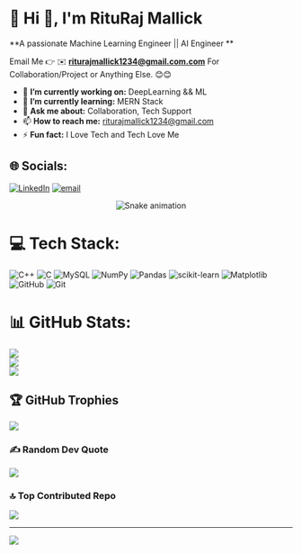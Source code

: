 # 💫 Hi 👋, I'm RituRaj Mallick
**A passionate Machine Learning Engineer || AI Engineer **

Email Me 👉 ✉️ **riturajmallick1234@gmail.com.com** For Collaboration/Project or Anything Else. 😊😊

- 🔭 **I’m currently working on:** DeepLearning && ML
- 🌱 **I’m currently learning:** MERN Stack
- 💬 **Ask me about:** Collaboration, Tech Support
- 📫 **How to reach me:** riturajmallick1234@gmail.com
- ⚡ **Fun fact:** I Love Tech and Tech Love Me
## 🌐 Socials:
[![LinkedIn](https://img.shields.io/badge/LinkedIn-%230077B5.svg?logo=linkedin&logoColor=white)](https://linkedin.com/in/https://www.linkedin.com/in/rituraj-mallick-19b6b8273/) [![email](https://img.shields.io/badge/Email-D14836?logo=gmail&logoColor=white)](mailto:riturajmallick1234@gmail.com) 

<!-- Snake Game Repo View -->

<div align="center">
  <img src="https://profile-readme-generator.com/assets/snake.svg" alt="Snake animation" />
</div>

# 💻 Tech Stack:
![C++](https://img.shields.io/badge/c++-%2300599C.svg?style=for-the-badge&logo=c%2B%2B&logoColor=white) ![C](https://img.shields.io/badge/c-%2300599C.svg?style=for-the-badge&logo=c&logoColor=white) ![MySQL](https://img.shields.io/badge/mysql-4479A1.svg?style=for-the-badge&logo=mysql&logoColor=white) ![NumPy](https://img.shields.io/badge/numpy-%23013243.svg?style=for-the-badge&logo=numpy&logoColor=white) ![Pandas](https://img.shields.io/badge/pandas-%23150458.svg?style=for-the-badge&logo=pandas&logoColor=white) ![scikit-learn](https://img.shields.io/badge/scikit--learn-%23F7931E.svg?style=for-the-badge&logo=scikit-learn&logoColor=white) ![Matplotlib](https://img.shields.io/badge/Matplotlib-%23ffffff.svg?style=for-the-badge&logo=Matplotlib&logoColor=black) ![GitHub](https://img.shields.io/badge/github-%23121011.svg?style=for-the-badge&logo=github&logoColor=white) ![Git](https://img.shields.io/badge/git-%23F05033.svg?style=for-the-badge&logo=git&logoColor=white)
# 📊 GitHub Stats:
![](https://github-readme-stats.vercel.app/api?username=RiturajMallick&theme=dark&hide_border=false&include_all_commits=true&count_private=false)<br/>
![](https://nirzak-streak-stats.vercel.app/?user=RiturajMallick&theme=dark&hide_border=false)<br/>
![](https://github-readme-stats.vercel.app/api/top-langs/?username=RiturajMallick&theme=dark&hide_border=false&include_all_commits=true&count_private=false&layout=compact)

## 🏆 GitHub Trophies
![](https://github-profile-trophy.vercel.app/?username=RiturajMallick&theme=radical&no-frame=false&no-bg=true&margin-w=4)

### ✍️ Random Dev Quote
![](https://quotes-github-readme.vercel.app/api?type=horizontal&theme=radical)

### 🔝 Top Contributed Repo
![](https://github-contributor-stats.vercel.app/api?username=RiturajMallick&limit=5&theme=dark&combine_all_yearly_contributions=true)

---
[![](https://visitcount.itsvg.in/api?id=RiturajMallick&icon=0&color=0)](https://visitcount.itsvg.in)

<!-- Proudly created with GPRM ( https://gprm.itsvg.in ) -->
